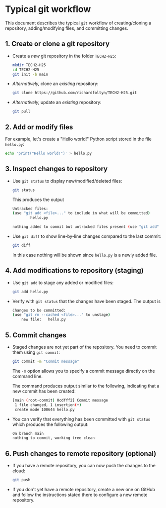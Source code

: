 # Typical git workflow

This document describes the typical `git` workflow of creating/cloning a repository,
adding/modifying files, and committing changes.

## 1. Create or clone a git repository

-  Create a *new* git repository in the folder `TECH2-H25`:
    ```bash
    mkdir TECH2-H25
    cd TECH2-H25
    git init -b main
    ```

-   *Alternatively,* clone an *existing* repository:
    ```bash
    git clone https://github.com/richardfoltyn/TECH2-H25.git
    ```

-   *Alternatively,* update an *existing* repository:
    ```bash
    git pull
    ```

## 2. Add or modify files

For example, let's create a "Hello world!" Python script
stored in the file `hello.py`:

```bash
echo 'print("Hello world!")' > hello.py
```

## 3. Inspect changes to repository

-   Use `git status` to display new/modified/deleted files:
    ```bash
    git status
    ```
    This produces the output
    ```bash
    Untracked files:
    (use "git add <file>..." to include in what will be committed)
            hello.py

    nothing added to commit but untracked files present (use "git add" to track)
    ```

-   Use `git diff` to show line-by-line changes compared to the last commit:
    ```bash
    git diff
    ```
    In this case nothing will be shown since `hello.py` is a newly added file.

## 4. Add modifications to repository (staging)

-   Use `git add` to stage any added or modified files:
    ```bash
    git add hello.py
    ```

-   Verify with `git status` that the changes have been staged. The output is
    ```bash
    Changes to be committed:
    (use "git rm --cached <file>..." to unstage)
        new file:   hello.py
    ```

## 5. Commit changes

-   Staged changes are not yet part of the repository. You need to commit
    them using `git commit`:
    ```bash
    git commit -m "Commit message"
    ```
    The `-m` option allows you to specify a commit message directly 
    on the command line.

    The command produces output similar to the following, indicating
    that a new commit has been created:
    ```bash
    [main (root-commit) 0cdfff2] Commit message
     1 file changed, 1 insertion(+)
     create mode 100644 hello.py
    ```

-   You can verify that everything has been committed with `git status`
    which produces the following output:
    ```bash
    On branch main
    nothing to commit, working tree clean
    ```
    

## 6. Push changes to remote repository (optional)

-   If you have a remote repository, you can now push the changes to the cloud:
    ```bash
    git push
    ```

-   If you don't yet have a remote repository, create a new one on GitHub
    and follow the instructions stated there to configure a new remote
    repository.